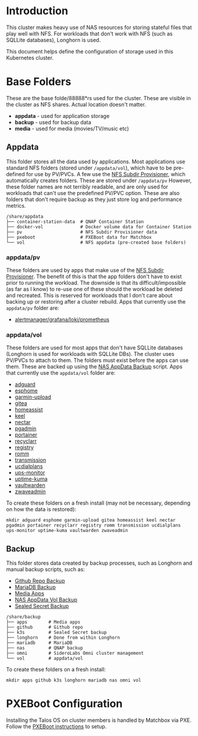 # Introduction
This cluster makes heavy use of NAS resources for storing stateful files that play well with NFS. For workloads that don't work with NFS (such as SQLLite databases), Longhorn is used.

This document helps define the configuration of storage used in this Kubernetes cluster.

# Base Folders
These are the base folde/88888*rs used for the cluster. These are visible in the cluster as NFS shares. Actual location doesn't matter.
* **appdata** - used for application storage
* **backup** - used for backup data
* **media** - used for media (movies/TV/music etc)

## Appdata
This folder stores all the data used by applications. Most applications use standard NFS folders (stored under `/appdata/vol`), which have to be pre-defined for use by PV/PVCs. A few use the [NFS Subdir Provisioner](https://github.com/kubernetes-sigs/nfs-subdir-external-provisioner), which automatically creates folders. These are stored under `/appdata/pv` However, these folder names are not terribly readable, and are only used for workloads that can't use the predefined PV/PVC option. These are also folders that don't require backup as they just store log and performance metrics.
```
/share/appdata
├── container-station-data  # QNAP Container Station
├── docker-vol              # Docker volume data for Container Station
├── pv                      # NFS Subdir Provisioner data
├── pxeboot                 # PXEBoot data for Matchbox
└── vol                     # NFS appdata (pre-created base folders)
```

### appdata/pv
These folders are used by apps that make use of the [NFS Subdir Provisioner](https://github.com/kubernetes-sigs/nfs-subdir-external-provisioner). The benefit of this is that the app folders don't have to exist prior to running the workload. The downside is that its difficult/impossible (as far as I know) to re-use one of these should the workload be deleted and recreated. This is reserved for workloads that I don't care about backing up or restoring after a cluster rebuild.
Apps that currently use the `appdata/pv` folder are:
* [alertmanager/grafana/loki/prometheus](/monitoring)

### appdata/vol
These folders are used for most apps that don't have SQLLite databases (Longhorn is used for workloads with SQLLite DBs). The cluster uses PV/PVCs to attach to them. The folders must exist before the apps can use them. These are backed up using the [NAS AppData Backup](/nfs-provisioner) script.
Apps that currently use the `appdata/vol` folder are:
* [adguard](/adguard)
* [esphome](/home-automation/esphome)
* [garmin-upload](/garmin-upload)
* [gitea](/gitea)
* [homeassist](/home-automation/homeassist)
* [keel](/keel)
* [nectar](/nectar)
* [pgadmin](/pgadmin)
* [portainer](/portainer)
* [recyclarr](/media-tools/recyclarr)
* [registry](/registry)
* [romm](/media-tools/romm)
* [transmission](/media-tools/transmission)
* [ucdialplans](/ucdialplans)
* [ups-monitor](/home-automation/ups-monitor)
* [uptime-kuma](/uptime-kuma)
* [vaultwarden](/vaultwarden)
* [zwaveadmin](/home-automation/zwaveadmin)

To create these folders on a fresh install (may not be necessary, depending on how the data is restored):
```
mkdir adguard esphome garmin-upload gitea homeassist keel nectar pgadmin portainer recyclarr registry romm transmission ucdialplans ups-monitor uptime-kuma vaultwarden zwaveadmin
```

## Backup
This folder stores data created by backup processes, such as Longhorn and manual backup scripts, such as:
* [Github Repo Backup](/gitea/configmap-github-backup.yaml)
* [MariaDB Backup](/mariadb/backup-cronjob.yaml)
* [Media Apps](/media-tools/backup)
* [NAS AppData Vol Backup](/nfs-provisioner/configmap-backup-apps-script.yaml)
* [Sealed Secret Backup](/sealed-secrets/configmap-script.yaml)

```
/share/backup
├── apps        # Media apps
├── github      # Github repo
├── k3s         # Sealed Secret backup
├── longhorn    # Done from within Longhorn
├── mariadb     # MariaDB
├── nas         # QNAP backup
├── omni        # SideroLabs Omni cluster management
└── vol         # appdata/vol
```

To create these folders on a fresh install:
```
mkdir apps github k3s longhorn mariadb nas omni vol
```

# PXEBoot Configuration
Installing the Talos OS on cluster members is handled by Matchbox via PXE. Follow the [PXEBoot instructions](https://github.com/kenlasko/pxeboot) to setup.